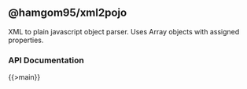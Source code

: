 ## @hamgom95/xml2pojo

XML to plain javascript object parser.
Uses Array objects with assigned properties.

### API Documentation

{{>main}}